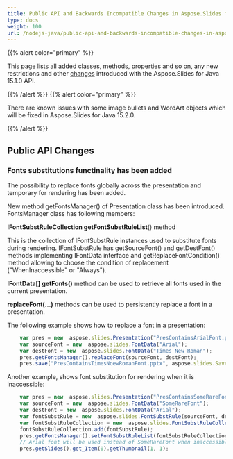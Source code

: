 ```yaml
---
title: Public API and Backwards Incompatible Changes in Aspose.Slides for Java 15.1.0
type: docs
weight: 100
url: /nodejs-java/public-api-and-backwards-incompatible-changes-in-aspose-slides-for-java-15-1-0/
---
```


{{% alert color="primary" %}} 

This page lists all [added](/slides/java/public-api-and-backwards-incompatible-changes-in-aspose-slides-for-java-15-1-0/) classes, methods, properties and so on, any new restrictions and other [changes](/slides/java/public-api-and-backwards-incompatible-changes-in-aspose-slides-for-java-15-1-0/) introduced with the Aspose.Slides for Java 15.1.0 API.

{{% /alert %}} {{% alert color="primary" %}} 

There are known issues with some image bullets and WordArt objects which will be fixed in Aspose.Slides for Java 15.2.0.

{{% /alert %}} 
## **Public API Changes**
### **Fonts substitutions functinality has been added**
The possibility to replace fonts globally across the presentation and temporary for rendering has been added.

New method getFontsManager() of Presentation class has been introduced. FontsManager class has following members:

**IFontSubstRuleCollection getFontSubstRuleList**() method

This is the collection of IFontSubstRule instances used to substitute fonts during rendering. IFontSubstRule has getSourceFont() and getDestFont() methods implementing IFontData interface and getReplaceFontCondition() method allowing to choose the condition of replacement ("WhenInaccessible" or "Always").

**IFontData[] getFonts()** method can be used to retrieve all fonts used in the current presentation.

**replaceFont(...)** methods can be used to persistently replace a font in a presentation. 

The following example shows how to replace a font in a presentation:

```javascript
    var pres = new  aspose.slides.Presentation("PresContainsArialFont.pptx");
    var sourceFont = new  aspose.slides.FontData("Arial");
    var destFont = new  aspose.slides.FontData("Times New Roman");
    pres.getFontsManager().replaceFont(sourceFont, destFont);
    pres.save("PresContainsTimesNoewRomanFont.pptx", aspose.slides.SaveFormat.Pptx);
```

Another example, shows font substitution for rendering when it is inaccessible:

```javascript
    var pres = new  aspose.slides.Presentation("PresContainsSomeRareFontFont.pptx");
    var sourceFont = new  aspose.slides.FontData("SomeRareFont");
    var destFont = new  aspose.slides.FontData("Arial");
    var fontSubstRule = new  aspose.slides.FontSubstRule(sourceFont, destFont, aspose.slides.FontSubstCondition.WhenInaccessible);
    var fontSubstRuleCollection = new  aspose.slides.FontSubstRuleCollection();
    fontSubstRuleCollection.add(fontSubstRule);
    pres.getFontsManager().setFontSubstRuleList(fontSubstRuleCollection);
    // Arial font will be used instead of SomeRareFont when inaccessible
    pres.getSlides().get_Item(0).getThumbnail(1, 1);
```
